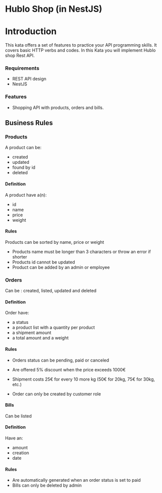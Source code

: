 # Hublo Shop (in NestJS)

# Introduction 

This kata offers a set of features to practice your API programming skills. It covers basic HTTP verbs and codes.
In this Kata you will implement Hublo shop Rest API.

### Requirements 

  * REST API design 
  * NestJS

### Features
  * Shopping API with products, orders and bills.

## Business Rules 

### Products

A product can be: 

* created
* updated
* found by id
* deleted

#### Definition

A product have a(n):

* id
* name
* price
* weight

#### Rules

Products can be sorted by name, price or weight

- Products name must be longer than 3 characters or throw an error if shorter
- Products id cannot be updated
- Product can be added by an admin or employee

### Orders

Can be : created, listed, updated and deleted

#### Definition

Order have:

* a status 
* a product list with a quantity per product
* a shipment amount
* a total amount and a weight


#### Rules

* Orders status can be pending, paid or canceled
* Are offered 5% discount when the price exceeds 1000€
* Shipment costs 25€ for every 10 more kg (50€ for 20kg, 75€ for 30kg, etc.)

* Order can only be created by customer role

#### Bills

Can be listed

#### Definition

Have an:
* amount 
* creation 
* date

#### Rules

* Are automatically generated when an order status is set to paid
* Bills can only be deleted by admin